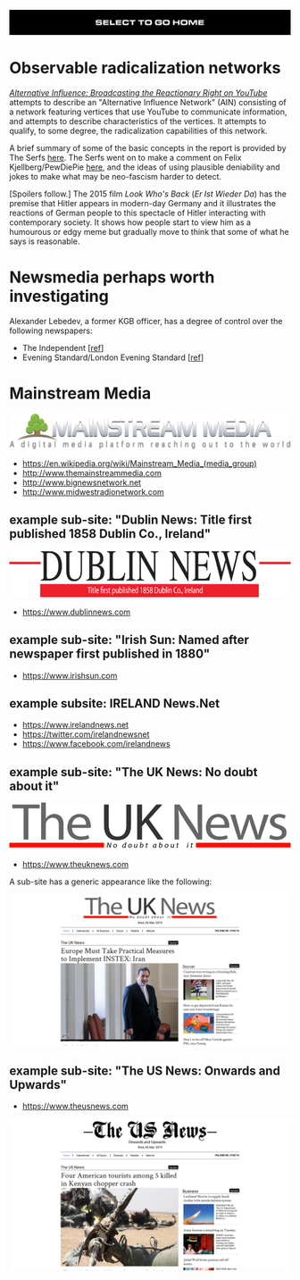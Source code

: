 [![](https://raw.githubusercontent.com/wdbm/InfoPeace/master/media/InfoPeace_home.png)](https://github.com/wdbm/InfoPeace/blob/master/README.md)

# Observable radicalization networks

[*Alternative Influence: Broadcasting the Reactionary Right on YouTube*](https://datasociety.net/wp-content/uploads/2018/09/DS_Alternative_Influence.pdf) attempts to describe an "Alternative Influence Network" (AIN) consisting of a network featuring vertices that use YouTube to communicate information, and attempts to describe characteristics of the vertices. It attempts to qualify, to some degree, the radicalization capabilities of this network.

A brief summary of some of the basic concepts in the report is provided by The Serfs [here](https://www.youtube.com/watch?v=HclaKb5LUYY). The Serfs went on to make a comment on Felix Kjellberg/PewDiePie [here](https://www.youtube.com/watch?v=2Orqtf6WgIs), and the ideas of using plausible deniability and jokes to make what may be neo-fascism harder to detect.

[Spoilers follow.] The 2015 film *Look Who's Back* (*Er Ist Wieder Da*) has the premise that Hitler appears in modern-day Germany and it illustrates the reactions of German people to this spectacle of Hitler interacting with contemporary society. It shows how people start to view him as a humourous or edgy meme but gradually move to think that some of what he says is reasonable.

# Newsmedia perhaps worth investigating

Alexander Lebedev, a former KGB officer, has a degree of control over the following newspapers:

- The Independent [[ref](https://en.wikipedia.org/wiki/The_Independent#2010%E2%80%932016)]
- Evening Standard/London Evening Standard [[ref](https://en.wikipedia.org/wiki/Evening_Standard#Lebedev_takeover)]

# Mainstream Media

![](https://raw.githubusercontent.com/wdbm/InfoPeace/master/media/mainstream-media-logo.png)

- <https://en.wikipedia.org/wiki/Mainstream_Media_(media_group)>
- <http://www.themainstreammedia.com>
- <http://www.bignewsnetwork.net>
- <http://www.midwestradionetwork.com>

## example sub-site: "Dublin News: Title first published 1858 Dublin Co., Ireland"

![](https://raw.githubusercontent.com/wdbm/InfoPeace/master/media/dublin-news.png)

- <https://www.dublinnews.com>

## example sub-site: "Irish Sun: Named after newspaper first published in 1880"

- <https://www.irishsun.com>

## example subsite: IRELAND News.Net

- <https://www.irelandnews.net>
- <https://twitter.com/irelandnewsnet>
- <https://www.facebook.com/irelandnews>

## example sub-site: "The UK News: No doubt about it"

![](https://raw.githubusercontent.com/wdbm/InfoPeace/master/media/the-uk-news.png)

- <https://www.theuknews.com>

A sub-site has a generic appearance like the following:

![](https://raw.githubusercontent.com/wdbm/InfoPeace/master/media/2019-03-05T1826Z_The_UK_News.png)

## example sub-site: "The US News: Onwards and Upwards"

- <https://www.theusnews.com>

![](https://raw.githubusercontent.com/wdbm/InfoPeace/master/media/2019-03-05T1833Z_The_US_News.png)

